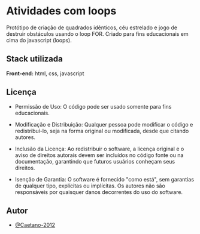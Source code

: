 
# Atividades com loops
Protótipo de criação de quadrados idênticos, céu estrelado e jogo de destruir obstáculos usando o loop FOR. Criado para fins educacionais em cima do javascript (loops).




## Stack utilizada

**Front-end:** html, css, javascript




## Licença

- Permissão de Uso: O código pode ser usado somente para fins educacionais.

- Modificação e Distribuição: Qualquer pessoa pode modificar o código e redistribuí-lo, seja na forma original ou modificada, desde que citando autores.

- Inclusão da Licença: Ao redistribuir o software, a licença original e o aviso de direitos autorais devem ser incluídos no código fonte ou na documentação, garantindo que futuros usuários conheçam seus direitos.

- Isenção de Garantia: O software é fornecido "como está", sem garantias de qualquer tipo, explícitas ou implícitas. Os autores não são responsáveis por quaisquer danos decorrentes do uso do software.


## Autor

- [@Caetano-2012](https://www.github.com/Caetano-2012)

